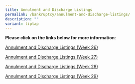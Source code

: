 ```yaml
---
title: Annulment and Discharge Listings
permalink: /bankruptcy/annulment-and-discharge-listings/
description: ""
variant: tiptap
---
```

<p><strong>Please click on the links below for more information</strong>:</p>
<p></p>
<p><a href="/files/Annulment &amp; Discharge Listings/Annulment_and_Discharge_Listings__Week_26_.pdf" rel="noopener noreferrer nofollow" target="_blank">Annulment and Discharge Listings (Week 26)</a>
</p>
<p><a href="/files/Annulment &amp; Discharge Listings/Annulment_and_Discharge_Listings__Week_27_.pdf" rel="noopener noreferrer nofollow" target="_blank">Annulment and Discharge Listings (Week 27)</a>
</p>
<p><a href="/files/Annulment_and_Discharge_Listings__Week_28_.pdf" rel="noopener noreferrer nofollow" target="_blank">Annulment and Discharge Listings (Week 28)</a>
</p>
<p><a href="/files/Annulment &amp; Discharge Listings/Annulment_and_Discharge_Listings__Week_29_.pdf" rel="noopener noreferrer nofollow" target="_blank">Annulment and Discharge Listings (Week 29)</a>
</p>